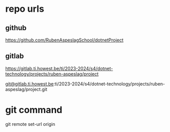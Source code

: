 # repo urls

## github

https://github.com/RubenAspeslagSchool/dotnetProject

## gitlab 
https://gitlab.ti.howest.be/ti/2023-2024/s4/dotnet-technology/projects/ruben-aspeslag/project

git@gitlab.ti.howest.be:ti/2023-2024/s4/dotnet-technology/projects/ruben-aspeslag/project.git

# git command
git remote set-url origin


